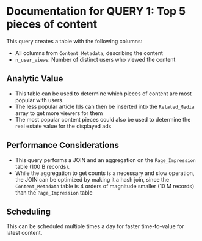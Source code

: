 # Documentation for QUERY 1: Top 5 pieces of content

This query creates a table with the following columns:
* All columns from `Content_Metadata`, describing the content
* `n_user_views`: Number of distinct users who viewed the content  

## Analytic Value
* This table can be used to determine which pieces of content are most popular with users. 
* The less popular article Ids can then be inserted into the `Related_Media` array to get more viewers for them
* The most popular content pieces could also be used to determine the real estate value for the displayed ads

## Performance Considerations
* This query performs a JOIN and an aggregation on the `Page_Impression` table (100 B records). 
* While the aggregation to get counts is a necessary and slow operation, the JOIN can be optimized by making it a hash join, since the `Content_Metadata` table is 4 orders of magnitude smaller (10 M records) than the `Page_Impression` table

## Scheduling
This can be scheduled multiple times a day for faster time-to-value for latest content.
